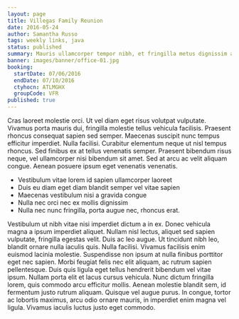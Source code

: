 ```yaml
---
layout: page
title: Villegas Family Reunion
date: 2016-05-24
author: Samantha Russo
tags: weekly links, java
status: published
summary: Mauris ullamcorper tempor nibh, et fringilla metus dignissim ac. Morbi.
banner: images/banner/office-01.jpg
booking:
  startDate: 07/06/2016
  endDate: 07/10/2016
  ctyhocn: ATLMGHX
  groupCode: VFR
published: true
---
```

Cras laoreet molestie orci. Ut vel diam eget risus volutpat vulputate. Vivamus porta mauris dui, fringilla molestie tellus vehicula facilisis. Praesent rhoncus consequat sapien sed semper. Maecenas suscipit nunc tempus efficitur imperdiet. Nulla facilisi. Curabitur elementum neque ut nisl tempus rhoncus. Sed finibus ex at tellus venenatis semper. Praesent bibendum risus neque, vel ullamcorper nisi bibendum sit amet. Sed at arcu ac velit aliquam congue. Aenean posuere ipsum eget venenatis venenatis.

* Vestibulum vitae lorem id sapien ullamcorper laoreet
* Duis eu diam eget diam blandit semper vel vitae sapien
* Maecenas vestibulum nisi a gravida congue
* Nulla nec orci nec ex mollis dignissim
* Nulla nec nunc fringilla, porta augue nec, rhoncus erat.

Vestibulum ut nibh vitae nisi imperdiet dictum a in ex. Donec vehicula magna a ipsum imperdiet aliquet. Nullam nisl lectus, aliquet sed sapien vulputate, fringilla egestas velit. Duis ac leo augue. Ut tincidunt nibh leo, blandit ornare nulla iaculis quis. Nulla facilisi. Vivamus facilisis enim euismod lacinia molestie. Suspendisse non ipsum at nulla finibus porttitor eget nec sapien. Morbi feugiat felis nec elit aliquam, ac rutrum sapien pellentesque. Duis quis ligula eget tellus hendrerit bibendum vel vitae ipsum. Nullam porta elit et lacus cursus vehicula. Nunc dictum fringilla lorem, quis commodo arcu efficitur mollis. Aenean molestie blandit sem, id fermentum justo rutrum aliquam. Quisque vel augue purus. In congue, tortor ac lobortis maximus, arcu odio ornare mauris, in imperdiet enim magna vel ligula. Vivamus iaculis luctus justo eget commodo.
